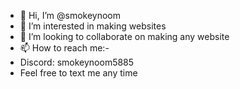 - 👋 Hi, I’m @smokeynoom
- 👀 I’m interested in making websites
- 💞️ I’m looking to collaborate on making any website
- 📫 How to reach me:-
- Discord: 
smokeynoom5885
- Feel free to text me any time

